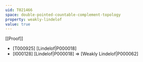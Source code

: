 ```yaml
---
uid: T021466
space: double-pointed-countable-complement-topology
property: weakly-lindelof
value: true
---
```

[[Proof]]

* [T000925] [Lindelof|P000018]
* [I000128] [Lindelof|P000018] => [Weakly Lindelof|P000062]

